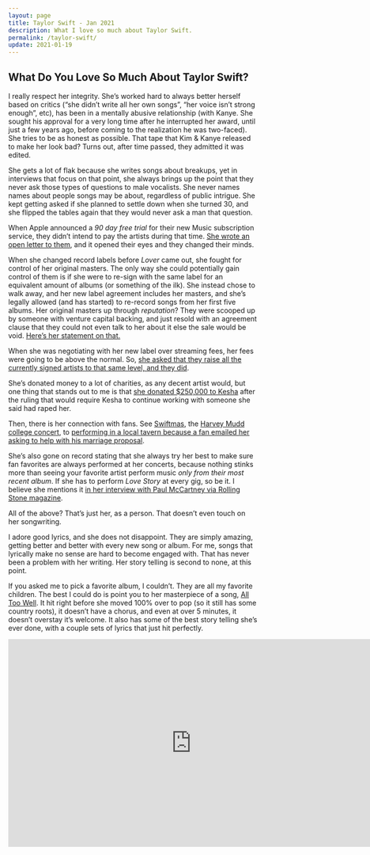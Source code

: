 ```yaml
---
layout: page
title: Taylor Swift - Jan 2021
description: What I love so much about Taylor Swift.
permalink: /taylor-swift/
update: 2021-01-19
---
```


## What Do You Love So Much About Taylor Swift?

I really respect her integrity. She’s worked hard to always better herself based on critics (“she
didn’t write all her own songs”, “her voice isn’t strong enough”, etc), has been in a mentally
abusive relationship (with Kanye. She sought his approval for a very long time after he interrupted
her award, until just a few years ago, before coming to the realization he was two-faced). She tries
to be as honest as possible. That tape that Kim & Kanye released to make her look bad? Turns out,
after time passed, they admitted it was edited. 

She gets a lot of flak because she writes songs about breakups, yet in interviews that focus on that
point, she always brings up the point that they never ask those types of questions to male
vocalists. She never names names about people songs may be about, regardless of public intrigue. She
kept getting asked if she planned to settle down when she turned 30, and she flipped the tables
again that they would never ask a man that question.

When Apple announced a *90 day free trial* for their new Music subscription service, they didn’t intend
to pay the artists during that time.  [She wrote an open letter to
them](https://www.forbes.com/sites/hughmcintyre/2015/06/21/taylor-swifts-letter-to-apple-stern-polite-and-necessary/?sh=5a16b8d5113d),
and it opened their eyes and they changed their minds.

When she changed record labels before *Lover* came out, she fought for control of her original
masters. The only way she could potentially gain control of them is if she were to re-sign with the
same label for an equivalent amount of albums (or something of the ilk). She instead chose to walk
away, and her new label agreement includes her masters, and she’s legally allowed (and has started)
to re-record songs from her first five albums. Her original masters up through *reputation*? They
were scooped up by someone with venture capital backing, and just resold with an agreement clause
that they could not even talk to her about it else the sale would be void.  [Here’s her statement on
that.](https://twitter.com/taylorswift13/status/1328471874318311425) 

When she was negotiating with her new label over streaming fees, her fees were going to be above the
normal. So,  [she asked that they raise all the currently signed artists to that same level, and
they
did](https://www.rollingstone.com/pro/news/taylor-swift-universal-republic-deal-spotify-758102/). 

She’s donated money to a lot of charities, as any decent artist would, but one thing that stands out
to me is that  [she donated $250,000 to
Kesha](https://www.rollingstone.com/music/music-news/taylor-swift-donates-250000-to-kesha-after-court-ruling-123036/)
after the ruling that would require Kesha to continue working with someone she said had raped her.

Then, there is her connection with fans. See
[Swiftmas](https://www.billboard.com/articles/columns/pop-shop/6415161/taylor-swift-swiftmas), the
[Harvey Mudd college concert](https://www.hmc.edu/non-wp-sites/old-news/swift-concert.php), to
[performing in a local tavern because a fan emailed her asking to help with his marriage
proposal](https://www.usatoday.com/story/life/music/2019/02/25/taylor-swift-helps-fan-propose-boyfriend-sings-king-my-heart/2978077002/).

She’s also gone on record stating that she always try her best to make sure fan favorites are always
performed at her concerts, because nothing stinks more than seeing your favorite artist perform
music *only from their most recent album*. If she has to perform *Love Story* at every gig, so be
it. I believe she mentions it  [in her interview with Paul McCartney via Rolling Stone
magazine](https://www.rollingstone.com/music/music-features/paul-mccartney-taylor-swift-musicians-on-musicians-1089058/).

All of the above? That’s just her, as a person. That doesn’t even touch on her songwriting. 

I adore good lyrics, and she does not disappoint. They are simply amazing, getting better and better
with every new song or album. For me, songs that lyrically make no sense are hard to become engaged
with. That has never been a problem with her writing. Her story telling is second to none, at this
point. 

If you asked me to pick a favorite album, I couldn’t. They are all my favorite children. The best I
could do is point you to her masterpiece of a song, [All Too
Well](https://www.youtube.com/watch?v=F8Jxo15Vfic). It hit right before she moved 100% over to pop
(so it still has some country roots), it doesn’t have a chorus, and even at over 5 minutes, it
doesn’t overstay it’s welcome. It also has some of the best story telling she’s ever done, with a
couple sets of lyrics that just hit perfectly.

<iframe width="740" height="420" src="https://www.youtube.com/embed/F8Jxo15Vfic" frameborder="0" allowfullscreen></iframe>
